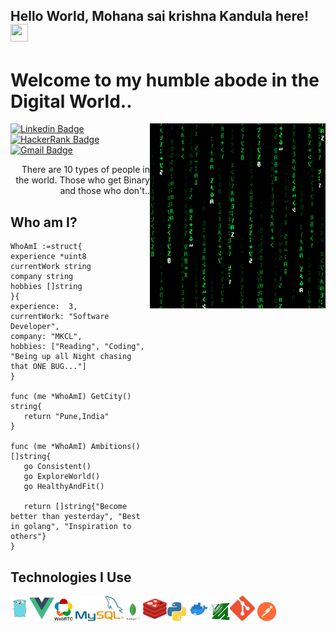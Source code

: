 ## Hello World, Mohana sai krishna Kandula here! <img src="https://media.giphy.com/media/hvRJCLFzcasrR4ia7z/giphy.gif" width="28px" height="28px">

<h1>Welcome to my humble abode in the Digital World..</h1>

<img src = 'https://github.com/mskKandula/mskKandula/blob/main/images/matrix.gif' alt = 'Awesome Matrix Code' align='right'/>

[![Linkedin Badge](https://img.shields.io/badge/-mskKandula-blue?style=flat-square&logo=Linkedin&logoColor=white&link=https://www.linkedin.com/in/mskKandula)](https://www.linkedin.com/in/mskKandula) [![HackerRank Badge](https://img.shields.io/badge/-mskKandula-green?style=flat-square&logo=HackerRank&logoColor=white&link=https://www.hackerrank.com/mskKandula)](https://www.hackerrank.com/mskKandula) [![Gmail Badge](https://img.shields.io/badge/-mskKandula@gmail.com-c14438?style=flat-square&logo=Gmail&logoColor=white&link=mailto:mskKandula@gmail.com)](mailto:mskKandula@gmail.com)

<div style="text-align: right">There are 10 types of people in the world. Those who get Binary and those who don't.. </div>

## Who am I?

```Golang
WhoAmI :=struct{
experience *uint8
currentWork string
company string
hobbies []string
}{
experience:  3,
currentWork: "Software Developer",
company: "MKCL",
hobbies: ["Reading", "Coding", "Being up all Night chasing that ONE BUG..."]
}

func (me *WhoAmI) GetCity() string{
   return "Pune,India"
}

func (me *WhoAmI) Ambitions() []string{
   go Consistent()
   go ExploreWorld()
   go HealthyAndFit()

   return []string{"Become better than yesterday", "Best in golang", "Inspiration to others"}
}
```

## Technologies I Use

<img src = 'https://github.com/mskKandula/mskKandula/blob/main/images/golang.jpg' width='30'/><img src = 'https://github.com/mskKandula/mskKandula/blob/main/images/vuejs.png' height='40'/><img src = 'https://github.com/mskKandula/mskKandula/blob/main/images/webrtc.png' width='30'/> <img src = 'https://github.com/mskKandula/mskKandula/blob/main/images/mysql.png' height='40'/><img src = 'https://github.com/mskKandula/mskKandula/blob/main/images/mongodb.png' width='30'/><img src = 'https://github.com/mskKandula/mskKandula/blob/main/images/redis.png' height='40'/><img src = 'https://github.com/mskKandula/mskKandula/blob/main/images/python.jpg' width='30'/><img src = 'https://github.com/mskKandula/mskKandula/blob/main/images/docker.png' height='40'/><img src = 'https://github.com/mskKandula/mskKandula/blob/main/images/ffmpeg.jpg' width='30'/><img src = 'https://github.com/mskKandula/mskKandula/blob/main/images/git.png' height='40'/> <img src = 'https://github.com/mskKandula/mskKandula/blob/main/images/postman.png' width='30'/>
